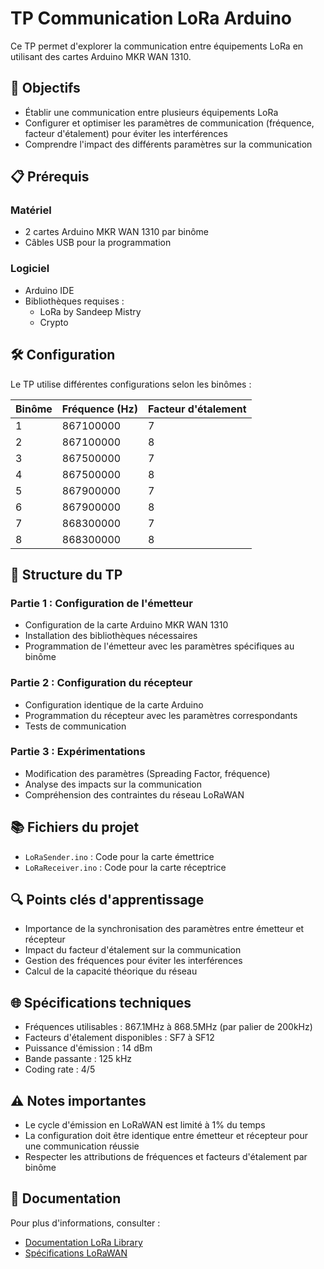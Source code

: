 # TP Communication LoRa Arduino

Ce TP permet d'explorer la communication entre équipements LoRa en utilisant des cartes Arduino MKR WAN 1310.

## 🎯 Objectifs

- Établir une communication entre plusieurs équipements LoRa
- Configurer et optimiser les paramètres de communication (fréquence, facteur d'étalement) pour éviter les interférences
- Comprendre l'impact des différents paramètres sur la communication

## 📋 Prérequis

### Matériel
- 2 cartes Arduino MKR WAN 1310 par binôme
- Câbles USB pour la programmation

### Logiciel
- Arduino IDE
- Bibliothèques requises :
  - LoRa by Sandeep Mistry
  - Crypto

## 🛠️ Configuration

Le TP utilise différentes configurations selon les binômes :

| Binôme | Fréquence (Hz) | Facteur d'étalement |
|--------|----------------|---------------------|
| 1      | 867100000      | 7                  |
| 2      | 867100000      | 8                  |
| 3      | 867500000      | 7                  |
| 4      | 867500000      | 8                  |
| 5      | 867900000      | 7                  |
| 6      | 867900000      | 8                  |
| 7      | 868300000      | 7                  |
| 8      | 868300000      | 8                  |

## 📝 Structure du TP

### Partie 1 : Configuration de l'émetteur
- Configuration de la carte Arduino MKR WAN 1310
- Installation des bibliothèques nécessaires
- Programmation de l'émetteur avec les paramètres spécifiques au binôme

### Partie 2 : Configuration du récepteur
- Configuration identique de la carte Arduino
- Programmation du récepteur avec les paramètres correspondants
- Tests de communication

### Partie 3 : Expérimentations
- Modification des paramètres (Spreading Factor, fréquence)
- Analyse des impacts sur la communication
- Compréhension des contraintes du réseau LoRaWAN

## 📚 Fichiers du projet

- `LoRaSender.ino` : Code pour la carte émettrice
- `LoRaReceiver.ino` : Code pour la carte réceptrice

## 🔍 Points clés d'apprentissage

- Importance de la synchronisation des paramètres entre émetteur et récepteur
- Impact du facteur d'étalement sur la communication
- Gestion des fréquences pour éviter les interférences
- Calcul de la capacité théorique du réseau

## 🌐 Spécifications techniques

- Fréquences utilisables : 867.1MHz à 868.5MHz (par palier de 200kHz)
- Facteurs d'étalement disponibles : SF7 à SF12
- Puissance d'émission : 14 dBm
- Bande passante : 125 kHz
- Coding rate : 4/5

## ⚠️ Notes importantes

- Le cycle d'émission en LoRaWAN est limité à 1% du temps
- La configuration doit être identique entre émetteur et récepteur pour une communication réussie
- Respecter les attributions de fréquences et facteurs d'étalement par binôme

## 📖 Documentation

Pour plus d'informations, consulter :
- [Documentation LoRa Library](https://github.com/sandeepmistry/arduino-LoRa)
- [Spécifications LoRaWAN](https://lora-alliance.org/resource_hub/lorawan-specification-v1-0-3/)